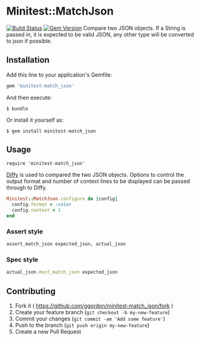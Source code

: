 # Minitest::MatchJson

[![Build Status](https://travis-ci.org/ggordon/minitest-match_json.svg?branch=master)](https://travis-ci.org/ggordon/minitest-match_json) [![Gem Version](https://badge.fury.io/rb/minitest-match_json.svg)](http://badge.fury.io/rb/minitest-match_json)
Compare two JSON objects. If a String is passed in, it is expected to be valid JSON, any other type will be converted to json if possible.

## Installation

Add this line to your application's Gemfile:

```ruby
gem 'minitest-match_json'
```

And then execute:

    $ bundle

Or install it yourself as:

    $ gem install minitest-match_json

## Usage

```
require 'minitest-match_json'
```

[Diffy](https://github.com/samg/diffy) is used to compared the two JSON objects. Options to control the output format and number of context lines to be displayed can be passed through to Diffy.

```ruby
Minitest::MatchJson.configure do |config|
  config.format = :color
  config.context = 1
end
```

### Assert style
```ruby
assert_match_json expected_json, actual_json
```

### Spec style
```ruby
actual_json.must_match_json expected_json
```

## Contributing

1. Fork it ( https://github.com/ggordon/minitest-match_json/fork )
2. Create your feature branch (`git checkout -b my-new-feature`)
3. Commit your changes (`git commit -am 'Add some feature'`)
4. Push to the branch (`git push origin my-new-feature`)
5. Create a new Pull Request

